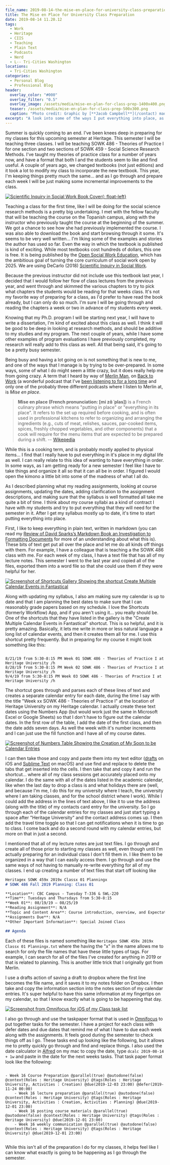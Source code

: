 ```yaml
---
file_name: 2019-08-14-the-mise-en-place-for-university-class-preparation.md
title: The Mise en Place for University Class Preparation
date: 2019-08-14 11.20.12
tags:
  - Work
  - Heritage
  - CIIS
  - Teaching
  - Plain Text
  - Podcasts
  - Nerd
  - L-- Tri-Cities Washington
locations: 
  - Tri-Cities Washington
categories:
  - Personal Blog
  - Professional Blog
header:
  overlay_color: "#000"
  overlay_filter: "0.5"
  overlay_image: /assets/media/mise-en-plan-for-class-prep-1400x400.png
  teaser: /assets/media/mise-en-plan-for-class-prep-500x300.png
  caption: "Photo credit: Graphic by [**Jacob Campbell**](/contact) made with Adobe Spark"
excerpt: "A look into some of the ways I put everything into place, as I am preparing for the classes I teach at University."
---
```


Summer is quickly coming to an end. I've been knees deep in preparing for my classes for this upcoming semester at Heritage. This semester I will be teaching three classes. I will be teaching SOWK 486 - Theories of Practice I for one section and two sections of SOWK 459 - Social Science Research Methods. I've taught my theories of practice class for a number of years now, and have a format that both I and the students seem to like and find useful. A couple of years ago, we changed textbooks (not just editions) and it took a lot to modify my class to incorporate the new textbook. This year, I'm keeping things pretty much the same... and as I go through and prepare each week I will be just making some incremental improvements to the class.

[![Scientific Inquiry in Social Work Book Cover](/assets/media/scientific-inquiry-in-social-work-book-cover-x300.png "Scientific Inquiry in Social Work Book Cover"){: float-left}](/assets/media/scientific-inquiry-in-social-work-book-cover-642x1024.png)

Teaching a class for the first time, like I will be doing for the social science research methods is a pretty big undertaking. I met with the fellow faculty that will be teaching the course on the Topanish campus, along with the instructor who previously taught the course at the beginning of the summer. We got a chance to see how she had previously implemented the course. I was also able to download the book and start browsing through it some. It's seems to be very well written... I'm liking some of the examples and stories the author has used so far. Even the way in which the textbook is published is kind of exciting. While most textbooks cost hundreds of dollars, this one is free. It is being published by the [Open Social Work Education](https://www.opensocialworkeducation.com), which has the ambitious goal of turning the core curriculum of social work open by 2025. We are using DeCarlo (2018) [Scientific Inquiry in Social Work](https://scientificinquiryinsocialwork.pressbooks.com).

Because the previous instructor did not include use this textbook last year, I decided that I would follow her flow of class lectures from the previous year, and went through and skimmed the various chapters to try to pick what chapters the students would be reading for that weeks class. It's not my favorite way of preparing for a class, as I'd prefer to have read the book already, but I can only do so much. I'm sure I will be going through and reading the chapters a week or two in advance of my students every week.

Knowing that my Ph.D. program I will be starting next year, I will have to write a dissertation, I'm kind of excited about this class as well. I think it will be good to be deep in looking at research methods, and should be additive to my studies and my program. The next couple of years, while I have some other examples of program evaluations I have previously completed, my research will really add to this class as well. All that being said, it's going to be a pretty busy semester.

Being busy and having a lot going on is not something that is new to me, and one of the ways that I manage is by trying to be over-prepared. In some ways, some of what I do might seem a little crazy, but it does really help me from going crazy. A term that I heard by way of [Merlin Man](https://twitter.com/hotdogsladies), on [Back to Work](http://5by5.tv/b2w) (a wonderful podcast that I've [been listening to for a long time](/blog/2014/4/jump-in-the-stream-favorite-podcasts) and only one of the probably three different podcasts where I listen to Merlin at, is _Mise en place_.

> __Mise en place (French pronunciation: ​[mi zɑ̃ ˈplas])__ is a French culinary phrase which means "putting in place" or "everything in its place". It refers to the set up required before cooking, and is often used in professional kitchens to refer to organizing and arranging the ingredients (e.g., cuts of meat, relishes, sauces, par-cooked items, spices, freshly chopped vegetables, and other components) that a cook will require for the menu items that are expected to be prepared during a shift.
> -- [Wikepedia](https://en.wikipedia.org/wiki/Mise_en_place)

While this is a cooking term, and is probably mostly applied to physical items... I find that I really have to put everything in it's place in my digital life as well. I can really relate to this idea of wanting to have everything in order. In some ways, as I am getting ready for a new semester I feel like I have to take things and organize it all so that it can all be in order. I figured I would open the kimono a little bit into some of the madness of what I all do.

As I described planning what my reading assignments, looking at course assignments, updating the dates, adding clarification to the assignment descriptions, and making sure that the syllabus is well formatted all take me quite a bit of time. I think about my course syllabi as a kind of contract I have with my students and try to put everything that they will need for the semester in it. After I get my syllabus mostly up to date, it's time to start putting everything into place.

First, I like to keep everything in plain text, written in markdown (you can read my [Review of David Sparks’s Markdown Book an Investigation to Formatting Documents](/blog/2014/3/review-of-david-sparkss-markdown-book-an-investigation-to-formatting-documents) for more of an understanding about what this is). These bits of text get put all over the place and let me do all kinds off things with them. For example, I have a colleague that is teaching a the SOWK 486 class with me. For each week of my class, I have a text file that has all of my lecture notes. This semester I went to the last year and copied all of the files, exported them into a word file so that she could use them if they were helpful for her. 

[![Screenshot of Shortcuts Gallery Showing the shortcut Create Multiple Calendar Events in Fantastical](/assets/media/shortcuts-gallery-fantastical-multiple-events.jpg "Screenshot of Shortcuts Gallery Showing the shortcut Create Multiple Calendar Events in Fantastical")](/assets/media/shortcuts-gallery-fantastical-multiple-events.jpg)

Along with updating my syllabus, I also am making sure my calendar is up to date and that I am planning the best dates to make sure that I can reasonably grade papers based on my schedule. I love the Shortcuts (formerly Workflow) App, and if you aren't using it... you really should be. One of the shortcuts that they have listed in the gallery is the "Create Multiple Calendar Events in Fantastical" shortcut. This is so helpful, and it is pretty amazing. Basically, it lets me write in more or less natural language a long list of calendar events, and then it creates them all for me. I use this shortcut pretty frequently. But in preparing for my course it might look something like this:

```

8/21/19 from 5:30-8:15 PM Week 01 SOWK 486 - Theories of Practice I at Heritage University /h
8/28/19 from 5:30-8:15 PM Week 02 SOWK 486 - Theories of Practice I at Heritage University /h
9/4/19 from 5:30-8:15 PM Week 03 SOWK 486 - Theories of Practice I at Heritage University /h

```

The shortcut goes through and parses each of these lines of text and creates a separate calendar entry for each date, during the time I say with the title "Week xx SOWK 486 - Theories of Practice I" at the location of Heritage University on my Heritage calendar. I actually create these text dates using the Numbers App (but would work just the same in Microsoft Excel or Google Sheets) so that I don't have to figure out the calendar dates. In the first row of the table, I add the date of the first class, and then the date adds seven days. As well the week with it's number increments and I can just use the fill function and I have all of my course dates.

[![Screenshot of Numbers Table Showing the Creation of My Soon to be Calendar Entries](/assets/media/numbers-tables-showing-how-make-multiple-calendar-entries.jpg "Screenshot of Numbers Table Showing the Creation of My Soon to be Calendar Entries")](/assets/media/numbers-tables-showing-how-make-multiple-calendar-entries.jpg)

I can then take those and copy and paste them into my text editor ([drafts](https://getdrafts.com) on iOS and [Sublime Text](https://www.sublimetext.com/3) on macOS) and use find and replace to delete the tabs that get inserted into the cells. I then take that and copy it and run the shortcut... where all of my class sessions get accurately placed onto my calendar. I do the same with all of the dates listed in the academic calendar, like when the last day to drop a class is and what holidays there are (well, and because I'm me, I do this for my university where I teach, the university where I am taking classes, and for the school district where I work). While I could add the address in the lines of text above, I like it to use the address (along with the title) of my contacts card entry for the university. So I go through each of the calendar entries for my classes and just start typing a space after "Heritage University" and the contact address comes up. I then add the travel time toggle so that I can get notifications when it is time to go to class. I come back and do a second round with my calendar entries, but more on that in just a second.

I mentioned that all of my lecture notes are just text files. I go through and create all of those prior to starting my classes as well, even though until I'm actually preparing for an individual class I don't fill them in. I like them to be organized in a way that I can easily access them. I go through and use the same ways of not having to manually re-write everything for all of my classes. I end up creating a number of text files that start off looking like

``` markdown
Heritagex SOWK 459x 2019x Classx 01 Planningx
# SOWK 486 Fall 2019 Planning: Class 01

**Location**: CBC Campus - Tuesday T-336 & SWL-220  
**Time**: Tuesdays and Thursdays from 5:30-8:15  
**Week 01**: 08/19/19 — 08/25/19  
**Reading Assignment**: N/A  
**Topic and Content Area**: Course introduction, overview, and Expectations  
**Assignments Due**: N/A  
**Other Important Information**: Special Joined Class

## Agenda

```

Each of these files is named something like `Heritagex SOWK 459x 2019x Classx 01 Planningx.txt` where the having the "x" in the name allows me to search for only the file names that have these little types of tags. For example, I can search for all of the files I've created for anything in 2019 or that is related to planning. This is another little trick that I originally got from Merlin.

I use a drafts action of saving a draft to dropbox where the first line becomes the file name, and it saves it to my notes folder on Dropbox. I then take and copy the information section into the notes section of my calendar entries. It's super helpful to have this same information at my fingertips on my calendar, so that I know exactly what is going to be happening that day.

[![Screenshot from Omnifocus for iOS of my Class task list](/assets/media/omnifocus-university-teaching-task-list.jpg "Screenshot from Omnifocus for iOS of my Class task list")](/assets/media/omnifocus-university-teaching-task-list.jpg)

I also go through and use the taskpaper format that is used in [Omnifocus](https://www.omnigroup.com/omnifocus) to put together tasks for the semester. I have a project for each class with defer dates and due dates that remind me of what I have to due each week along with the assignments. It feels good during the semester to check things off as I go. These tasks end up looking like the following, but it allows me to pretty quickly go through and find and replace things. I also used the date calculator in [Alfred](https://www.alfredapp.com) on my mac to copy the date, type `dcalc 2019-08-14 + 1w` and paste in the date for the next weeks tasks. That task paper format look like the following:

``` taskpaper

- Week 16 Course Preparation @parallel(true) @autodone(false) @context(Roles : Heritage University) @tags(Roles : Heritage University, Activities : Creation) @due(2019-12-03 23:00) @defer(2019-11-24 00:00)
    - Week 16 lecture preparation @parallel(true) @autodone(false) @context(Roles : Heritage University) @tags(Roles : Heritage University, Activities : Creation, Activities : Planning) @due(2019-12-01 23:00)
    - Week 16 posting course materials @parallel(true) @autodone(false) @context(Roles : Heritage University) @tags(Roles : Heritage University) @due(2019-12-01 23:00)
    - Week 16 weekly communication @parallel(true) @autodone(false) @context(Roles : Heritage University) @tags(Roles : Heritage University) @due(2019-12-01 23:00)


```

While this isn't all of the preparation I do for my classes, it helps feel like I can know what exactly is going to be happening as I go through the semester.